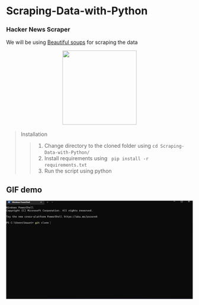 # Scraping-Data-with-Python
### Hacker News Scraper
We will be using [Beautiful soups](https://beautiful-soup-4.readthedocs.io/en/latest/) for scraping the data


<p align="center">
  <img src="https://beautiful-soup-4.readthedocs.io/en/latest/_images/6.1.jpg" width="200" height="200" />
</p>

> Installation
> >1. Change directory to the cloned folder using ```cd Scraping-Data-with-Python/```
> >2. Install requirements using ``` pip install -r requirements.txt```
> >3. Run the script using python 

## GIF demo

![This is a alt text.](/src/scraping.gif "This is a sample image.")